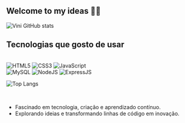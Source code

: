## Welcome to my ideas 🧠👾



![Vini GitHub stats](https://github-readme-stats.vercel.app/api?username=viniciusrodd&show_icons=true&theme=radical)

## Tecnologias que gosto de usar

<div style="display: inline-block"><br>
    <img src="https://img.shields.io/badge/HTML5-E34F26?style=for-the-badge&logo=html5&logoColor=white" alt="HTML5">
    <img src="https://img.shields.io/badge/CSS3-1572B6?style=for-the-badge&logo=css3&logoColor=white" alt="CSS3">
    <img src="https://img.shields.io/badge/JavaScript-F7DF1E?style=for-the-badge&logo=javascript&logoColor=black" alt="JavaScript"> <br>
    <img src="https://img.shields.io/badge/MySQL-00000F?style=for-the-badge&logo=mysql&logoColor=white" alt="MySQL">
    <img src="https://img.shields.io/badge/Node.js-43853D?style=for-the-badge&logo=node.js&logoColor=white" alt="NodeJS">
    <img src="https://img.shields.io/badge/Express.js-404D59?style=for-the-badge" alt="ExpressJS">
</div> 
<br>

![Top Langs](https://github-readme-stats.vercel.app/api/top-langs/?username=viniciusrodd&hide_progress=true)

<br>

- Fascinado em tecnologia, criação e aprendizado contínuo.
- Explorando ideias e transformando linhas de código em inovação.
